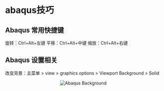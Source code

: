 # abaqus技巧

## Abaqus 常用快捷键
旋转：Ctrl+Alt+左键
平移：Ctrl+Alt+中键
缩放：Ctrl+Alt+右键

## Abaqus 设置相关
改变背景：主菜单 > view > graphics options > Viewport Background > Solid
<div align=center>

![Abaqus Background](https://github.com/youshenfan/abaqus-/blob/master/pics/abaqus-background.PNG)
</div>
